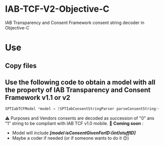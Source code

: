 # IAB-TCF-V2-Objective-C
IAB Transparency and Consent Framework consent string decoder in Objective-C

# Use
## Copy files
## Use the following code to obtain a model with all the property of IAB Transparency and Consent Framework v1.1 or v2

```Objective-C
SPTIabTCFModel *model = [SPTIabConsentStringParser parseConsentString:<A_CONSENT_STRING>];
```
⚠️ Purposes and Vendors consents are decoded as succession of "0" ans "1" string to be compliant with IAB TCF v1.0 mobile. 
🚀 **Coming soon** : 
- Model will include ***[model isConsentGivenForID:(int)stuffID]*** 
- Maybe a coder if needed (or if someone wants to do it 😊)

